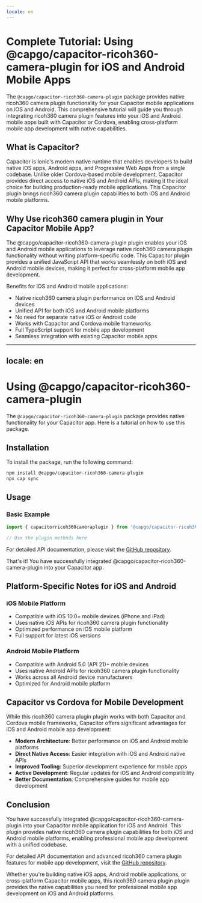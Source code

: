 ```yaml
---
locale: en
---
```


# Complete Tutorial: Using @capgo/capacitor-ricoh360-camera-plugin for iOS and Android Mobile Apps

The `@capgo/capacitor-ricoh360-camera-plugin` package provides native ricoh360 camera plugin functionality for your Capacitor mobile applications on iOS and Android. This comprehensive tutorial will guide you through integrating ricoh360 camera plugin features into your iOS and Android mobile apps built with Capacitor or Cordova, enabling cross-platform mobile app development with native capabilities.

## What is Capacitor?

Capacitor is Ionic's modern native runtime that enables developers to build native iOS apps, Android apps, and Progressive Web Apps from a single codebase. Unlike older Cordova-based mobile development, Capacitor provides direct access to native iOS and Android APIs, making it the ideal choice for building production-ready mobile applications. This Capacitor plugin brings ricoh360 camera plugin capabilities to both iOS and Android mobile platforms.

## Why Use ricoh360 camera plugin in Your Capacitor Mobile App?

The @capgo/capacitor-ricoh360-camera-plugin plugin enables your iOS and Android mobile applications to leverage native ricoh360 camera plugin functionality without writing platform-specific code. This Capacitor plugin provides a unified JavaScript API that works seamlessly on both iOS and Android mobile devices, making it perfect for cross-platform mobile app development.

Benefits for iOS and Android mobile applications:
- Native ricoh360 camera plugin performance on iOS and Android devices
- Unified API for both iOS and Android mobile platforms
- No need for separate native iOS or Android code
- Works with Capacitor and Cordova mobile frameworks
- Full TypeScript support for mobile app development
- Seamless integration with existing Capacitor mobile apps

---
locale: en
---
# Using @capgo/capacitor-ricoh360-camera-plugin

The `@capgo/capacitor-ricoh360-camera-plugin` package provides native functionality for your Capacitor app. Here is a tutorial on how to use this package.

## Installation

To install the package, run the following command:

```bash
npm install @capgo/capacitor-ricoh360-camera-plugin
npx cap sync
```

## Usage

### Basic Example

```typescript
import { capacitorricoh360cameraplugin } from '@capgo/capacitor-ricoh360-camera-plugin';

// Use the plugin methods here
```

For detailed API documentation, please visit the [GitHub repository](https://github.com/Cap-go/capacitor-ricoh360-camera-plugin).

That's it! You have successfully integrated @capgo/capacitor-ricoh360-camera-plugin into your Capacitor app.

## Platform-Specific Notes for iOS and Android

### iOS Mobile Platform

- Compatible with iOS 10.0+ mobile devices (iPhone and iPad)
- Uses native iOS APIs for ricoh360 camera plugin functionality
- Optimized performance on iOS mobile platform
- Full support for latest iOS versions

### Android Mobile Platform

- Compatible with Android 5.0 (API 21)+ mobile devices
- Uses native Android APIs for ricoh360 camera plugin functionality
- Works across all Android device manufacturers
- Optimized for Android mobile platform

## Capacitor vs Cordova for Mobile Development

While this ricoh360 camera plugin plugin works with both Capacitor and Cordova mobile frameworks, Capacitor offers significant advantages for iOS and Android mobile app development:

- **Modern Architecture**: Better performance on iOS and Android mobile platforms
- **Direct Native Access**: Easier integration with iOS and Android native APIs
- **Improved Tooling**: Superior development experience for mobile apps
- **Active Development**: Regular updates for iOS and Android compatibility
- **Better Documentation**: Comprehensive guides for mobile app development

## Conclusion

You have successfully integrated @capgo/capacitor-ricoh360-camera-plugin into your Capacitor mobile application for iOS and Android. This plugin provides native ricoh360 camera plugin capabilities for both iOS and Android mobile platforms, enabling professional mobile app development with a unified codebase.

For detailed API documentation and advanced ricoh360 camera plugin features for mobile app development, visit the [GitHub repository](https://github.com/Cap-go/capacitor-ricoh360-camera-plugin).

Whether you're building native iOS apps, Android mobile applications, or cross-platform Capacitor mobile apps, this ricoh360 camera plugin plugin provides the native capabilities you need for professional mobile app development on iOS and Android platforms.
